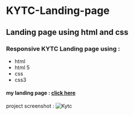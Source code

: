 # KYTC-Landing-page
## Landing page using html and css
###  Responsive KYTC Landing page using :
- html 
- html 5
- css 
- css3
#### my landing page : [click here](https://barah-shammala.github.io/KYTC-Landing-page/)
 project screenshot : ![Kytc](https://user-images.githubusercontent.com/79860656/109534664-41242a80-7ac4-11eb-9faa-e4fcec2a4215.jpg)
 
